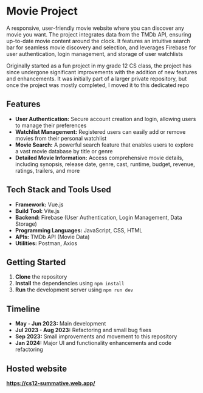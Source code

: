 # Movie Project

A responsive, user-friendly movie website where you can discover any movie you want. The project integrates data from the TMDb API, ensuring up-to-date movie content around the clock. It features an intuitive search bar for seamless movie discovery and selection, and leverages Firebase for user authentication, login management, and storage of user watchlists

Originally started as a fun project in my grade 12 CS class, the project has since undergone significant improvements with the addition of new features and enhancements. It was initially part of a larger private repository, but once the project was mostly completed, I moved it to this dedicated repo

## Features

- **User Authentication:** Secure account creation and login, allowing users to manage their preferences
- **Watchlist Management:** Registered users can easily add or remove movies from their personal watchlist
- **Movie Search:** A powerful search feature that enables users to explore a vast movie database by title or genre
- **Detailed Movie Information:** Access comprehensive movie details, including synopsis, release date, genre, cast, runtime, budget, revenue, ratings, trailers, and more

## Tech Stack and Tools Used 

- **Framework:** Vue.js
- **Build Tool:** Vite.js
- **Backend:** Firebase (User Authentication, Login Management, Data Storage)
- **Programming Languages:** JavaScript, CSS, HTML
- **APIs:** TMDb API (Movie Data)
- **Utilities:** Postman, Axios

## Getting Started

1. **Clone** the repository
2. **Install** the dependencies using `npm install`
3. **Run** the development server using `npm run dev`

## Timeline 

- **May - Jun 2023:** Main development
- **Jul 2023 - Aug 2023:** Refactoring and small bug fixes
- **Sep 2023:** Small improvements and movement to this repository
- **Jan 2024:** Major UI and functionality enhancements and code refactoring

## Hosted website 

**https://cs12-summative.web.app/**

